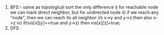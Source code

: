 1) BFS:- same as topological sort the only difference
i) for reachable node we can mark direct neighbor, but for undirected node
ii) if we reach any "node", then we can reach its all neighbor
iii) x->y and y->z then also x->z
iv) if(vis[x][y]==true and y->z) then vis[x][z]=true;
2) DFS